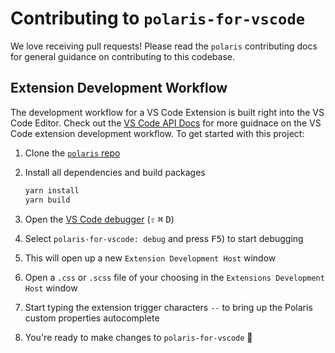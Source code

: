 # Contributing to `polaris-for-vscode`

We love receiving pull requests! Please read the `polaris` contributing docs for general guidance on contributing to this codebase.

## Extension Development Workflow

The development workflow for a VS Code Extension is built right into the VS Code Editor. Check out the [VS Code API Docs](https://code.visualstudio.com/api/get-started/your-first-extension#developing-the-extension) for more guidnace on the VS Code extension development workflow. To get started with this project:

1. Clone the [`polaris` repo](https://github.com/Shopify/polaris)
1. Install all dependencies and build packages

   ```sh
   yarn install
   yarn build
   ```

1. Open the [VS Code debugger](https://code.visualstudio.com/api/get-started/your-first-extension#debugging-the-extension) (<kbd>⇧</kbd> <kbd>⌘</kbd> <kbd>D</kbd>)
1. Select `polaris-for-vscode: debug` and press <kbd>F5</kbd>) to start debugging
1. This will open up a new `Extension Development Host` window
1. Open a `.css` or `.scss` file of your choosing in the `Extensions Development Host` window
1. Start typing the extension trigger characters `--` to bring up the Polaris custom properties autocomplete
1. You're ready to make changes to `polaris-for-vscode` 🎉
